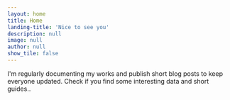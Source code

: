 ```yaml
---
layout: home
title: Home
landing-title: 'Nice to see you'
description: null
image: null
author: null
show_tile: false
---
```


I'm regularly documenting my works and publish short blog posts to keep everyone updated. Check if you find some interesting data and short guides..
